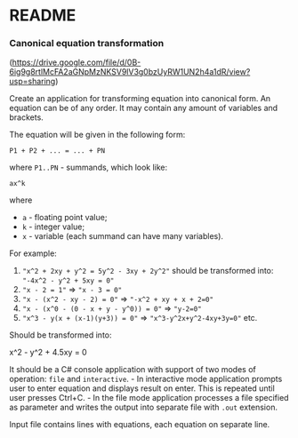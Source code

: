 # README #

### Canonical equation transformation

(https://drive.google.com/file/d/0B-6ig9g8rtlMcFA2aGNpMzNKSV9lV3g0bzUyRW1UN2h4a1dR/view?usp=sharing)

Create an application for transforming equation into canonical form. An equation can be of any
order. It may contain any amount of variables and brackets.

The equation will be given in the following form:

    P1 + P2 + ... = ... + PN
    
where `P1..PN` - summands, which look like:

    ax^k
    
where 
  - `a` - floating point value;
  - `k` - integer value;
  - `x` - variable (each summand can have many variables).

For example:

  1. `"x^2 + 2xy + y^2 = 5y^2 - 3xy + 2y^2"` should be transformed into: `"-4x^2 - y^2 + 5xy = 0"`
  2. `"x - 2 = 1"` => `"x - 3 = 0"`
  3. `"x - (x^2 - xy - 2) = 0"` => `"-x^2 + xy + x + 2=0"`
  4. `"x - (x^0 - (0 - x + y - y^0)) = 0"` => `"y-2=0"`
  5. `"x^3 - y(x + (x-1)(y+3)) = 0"` => `"x^3-y^2x+y^2-4xy+3y=0"`
  etc.

Should be transformed into:

x^2 - y^2 + 4.5xy = 0

It should be a C# console application with support of two modes of operation: `file` and `interactive`. 
    - In interactive mode application prompts user to enter equation and displays
result on enter. This is repeated until user presses Ctrl+C. 
    - In the file mode application
processes a file specified as parameter and writes the output into separate file with `.out`
extension. 

Input file contains lines with equations, each equation on separate line.
